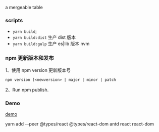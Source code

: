 a mergeable table

### scripts

- `yarn build`;
- `yarn build:dist` 生产 dist 版本
- `yarn build:gulp` 生产 es|lib 版本 nvm

### npm 更新版本和发布

1、使用 npm version 更新版本号

`npm version [<newversion> | major | minor | patch`

2、Run npm publish.

### Demo

[demo](https://jaryway.github.io/mergeable-table/)

yarn add --peer @types/react @types/react-dom antd react react-dom
